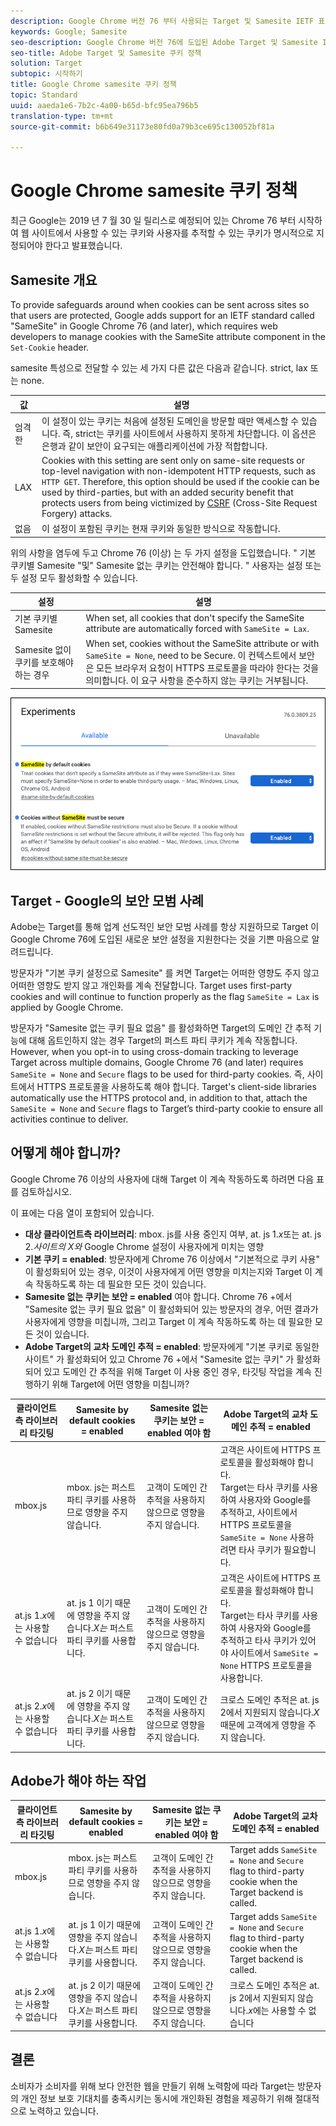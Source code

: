 ```yaml
---
description: Google Chrome 버전 76 부터 사용되는 Target 및 Samesite IETF 표준에 대한 정보입니다.
keywords: Google; Samesite
seo-description: Google Chrome 버전 76에 도입된 Adobe Target 및 Samesite IETF 표준에 대한 정보입니다.
seo-title: Adobe Target 및 Samesite 쿠키 정책
solution: Target
subtopic: 시작하기
title: Google Chrome samesite 쿠키 정책
topic: Standard
uuid: aaeda1e6-7b2c-4a00-b65d-bfc95ea796b5
translation-type: tm+mt
source-git-commit: b6b649e31173e80fd0a79b3ce695c130052bf81a

---
```



# Google Chrome samesite 쿠키 정책

최근 Google는 2019 년 7 월 30 일 릴리스로 예정되어 있는 Chrome 76 부터 시작하여 웹 사이트에서 사용할 수 있는 쿠키와 사용자를 추적할 수 있는 쿠키가 명시적으로 지정되어야 한다고 발표했습니다.

## Samesite 개요

To provide safeguards around when cookies can be sent across sites so that users are protected, Google adds support for an IETF standard called &quot;SameSite&quot; in Google Chrome 76 (and later), which requires web developers to manage cookies with the SameSite attribute component in the `Set-Cookie` header.

samesite 특성으로 전달할 수 있는 세 가지 다른 값은 다음과 같습니다. strict, lax 또는 none.

| 값 | 설명 |
| --- | --- |
| 엄격한 | 이 설정이 있는 쿠키는 처음에 설정된 도메인을 방문할 때만 액세스할 수 있습니다. 즉, strict는 쿠키를 사이트에서 사용하지 못하게 차단합니다. 이 옵션은 은행과 같이 보안이 요구되는 애플리케이션에 가장 적합합니다. |
| LAX | Cookies with this setting are sent only on same-site requests or top-level navigation with non-idempotent HTTP requests, such as `HTTP GET`. Therefore, this option should be used if the cookie can be used by third-parties, but with an added security benefit that protects users from being victimized by [CSRF](https://en.wikipedia.org/wiki/Cross-site_request_forgery) (Cross-Site Request Forgery) attacks. |
| 없음 | 이 설정이 포함된 쿠키는 현재 쿠키와 동일한 방식으로 작동합니다. |

위의 사항을 염두에 두고 Chrome 76 (이상) 는 두 가지 설정을 도입했습니다. &quot; 기본 쿠키별 Samesite &quot;및&quot; Samesite 없는 쿠키는 안전해야 합니다. &quot; 사용자는 설정 또는 두 설정 모두 활성화할 수 있습니다.

| 설정 | 설명 |
| --- | --- |
| 기본 쿠키별 Samesite | When set, all cookies that don&#39;t specify the SameSite attribute are automatically forced with `SameSite = Lax`. |
| Samesite 없이 쿠키를 보호해야 하는 경우 | When set, cookies without the SameSite attribute or with `SameSite = None`, need to be Secure. 이 컨텍스트에서 보안은 모든 브라우저 요청이 HTTPS 프로토콜을 따라야 한다는 것을 의미합니다. 이 요구 사항을 준수하지 않는 쿠키는 거부됩니다. |

![Samesite 설정 페이지](/help/c-implementing-target/c-considerations-before-you-implement-target/assets/samesite.png)

## Target - Google의 보안 모범 사례

Adobe는 Target를 통해 업계 선도적인 보안 모범 사례를 항상 지원하므로 Target 이 Google Chrome 76에 도입된 새로운 보안 설정을 지원한다는 것을 기쁜 마음으로 알려드립니다.

방문자가 &quot;기본 쿠키 설정으로 Samesite&quot; 를 켜면 Target는 어떠한 영향도 주지 않고 어떠한 영향도 받지 않고 개인화를 계속 전달합니다. Target uses first-party cookies and will continue to function properly as the flag `SameSite = Lax` is applied by Google Chrome.

방문자가 &quot;Samesite 없는 쿠키 필요 없음&quot; 를 활성화하면 Target의 도메인 간 추적 기능에 대해 옵트인하지 않는 경우 Target의 퍼스트 파티 쿠키가 계속 작동합니다. However, when you opt-in to using cross-domain tracking to leverage Target across multiple domains, Google Chrome 76 (and later) requires `SameSite = None` and `Secure` flags to be used for third-party cookies. 즉, 사이트에서 HTTPS 프로토콜을 사용하도록 해야 합니다. Target&#39;s client-side libraries automatically use the HTTPS protocol and, in addition to that, attach the `SameSite = None` and `Secure` flags to Target’s third-party cookie to ensure all activities continue to deliver.

## 어떻게 해야 합니까?

Google Chrome 76 이상의 사용자에 대해 Target 이 계속 작동하도록 하려면 다음 표를 검토하십시오.

이 표에는 다음 열이 포함되어 있습니다.

* **대상 클라이언트측 라이브러리**: mbox. js를 사용 중인지 여부, at. js 1.*x*또는 at. js 2.*사이트의 X와* Google Chrome 설정이 사용자에게 미치는 영향
* **기본 쿠키 = enabled**: 방문자에게 Chrome 76 이상에서 &quot;기본적으로 쿠키 사용&quot; 이 활성화되어 있는 경우, 이것이 사용자에게 어떤 영향을 미치는지와 Target 이 계속 작동하도록 하는 데 필요한 모든 것이 있습니다.
* **Samesite 없는 쿠키는 보안 = enabled** 여야 합니다. Chrome 76 +에서 &quot;Samesite 없는 쿠키 필요 없음&quot; 이 활성화되어 있는 방문자의 경우, 어떤 결과가 사용자에게 영향을 미칩니까, 그리고 Target 이 계속 작동하도록 하는 데 필요한 모든 것이 있습니다.
* **Adobe Target의 교차 도메인 추적 = enabled**: 방문자에게 &quot;기본 쿠키로 동일한 사이트&quot; 가 활성화되어 있고 Chrome 76 +에서 &quot;Samesite 없는 쿠키&quot; 가 활성화되어 있고 도메인 간 추적을 위해 Target 이 사용 중인 경우, 타깃팅 작업을 계속 진행하기 위해 Target에 어떤 영향을 미칩니까?

| 클라이언트측 라이브러리 타깃팅 | Samesite by default cookies = enabled | Samesite 없는 쿠키는 보안 = enabled 여야 함 | Adobe Target의 교차 도메인 추적 = enabled |
| --- | --- | --- | --- |
| mbox.js | mbox. js는 퍼스트 파티 쿠키를 사용하므로 영향을 주지 않습니다. | 고객이 도메인 간 추적을 사용하지 않으므로 영향을 주지 않습니다. | 고객은 사이트에 HTTPS 프로토콜을 활성화해야 합니다.<br>Target는 타사 쿠키를 사용하여 사용자와 Google를 추적하고, 사이트에서 HTTPS 프로토콜을 `SameSite = None` 사용하려면 타사 쿠키가 필요합니다. |
| at.js 1.*x*에는 사용할 수 없습니다 | at. js 1 이기 때문에 영향을 주지 않습니다.*X는* 퍼스트 파티 쿠키를 사용합니다. | 고객이 도메인 간 추적을 사용하지 않으므로 영향을 주지 않습니다. | 고객은 사이트에 HTTPS 프로토콜을 활성화해야 합니다.<br>Target는 타사 쿠키를 사용하여 사용자와 Google를 추적하고 타사 쿠키가 있어야 사이트에서 `SameSite = None` HTTPS 프로토콜을 사용합니다. |
| at.js 2.*x*에는 사용할 수 없습니다 | at. js 2 이기 때문에 영향을 주지 않습니다.*X는* 퍼스트 파티 쿠키를 사용합니다. | 고객이 도메인 간 추적을 사용하지 않으므로 영향을 주지 않습니다. | 크로스 도메인 추적은 at. js 2에서 지원되지 않습니다.*X* 때문에 고객에게 영향을 주지 않습니다. |

## Adobe가 해야 하는 작업

| 클라이언트측 라이브러리 타깃팅 | Samesite by default cookies = enabled | Samesite 없는 쿠키는 보안 = enabled 여야 함 | Adobe Target의 교차 도메인 추적 = enabled |
| --- | --- | --- | --- |
| mbox.js | mbox. js는 퍼스트 파티 쿠키를 사용하므로 영향을 주지 않습니다. | 고객이 도메인 간 추적을 사용하지 않으므로 영향을 주지 않습니다. | Target adds `SameSite = None` and `Secure` flag to third-party cookie when the Target backend is called. |
| at.js 1.*x*에는 사용할 수 없습니다 | at. js 1 이기 때문에 영향을 주지 않습니다.*X는* 퍼스트 파티 쿠키를 사용합니다. | 고객이 도메인 간 추적을 사용하지 않으므로 영향을 주지 않습니다. | Target adds `SameSite = None` and `Secure` flag to third-party cookie when the Target backend is called. |
| at.js 2.*x*에는 사용할 수 없습니다 | at. js 2 이기 때문에 영향을 주지 않습니다.*X는* 퍼스트 파티 쿠키를 사용합니다. | 고객이 도메인 간 추적을 사용하지 않으므로 영향을 주지 않습니다. | 크로스 도메인 추적은 at. js 2에서 지원되지 않습니다.*x*에는 사용할 수 없습니다 |

## 결론

소비자가 소비자를 위해 보다 안전한 웹을 만들기 위해 노력함에 따라 Target는 방문자의 개인 정보 보호 기대치를 충족시키는 동시에 개인화된 경험을 제공하기 위해 절대적으로 노력하고 있습니다.

